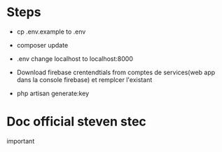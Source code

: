 # Steps 
- cp .env.example to .env
 - composer update
 - .env change localhost to localhost:8000
 - Download firebase crentendtials from comptes de services(web app dans la console firebase)
 et remplcer l'existant

 - php artisan generate:key

# Doc official steven stec
important 
